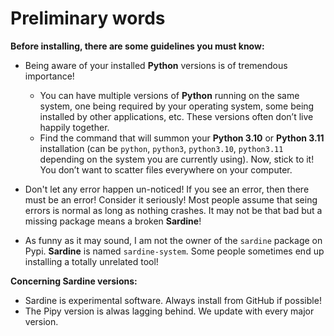 # Preliminary words

**Before installing, there are some guidelines you must know:**

- Being aware of your installed **Python** versions is of tremendous importance! 
  - You can have multiple versions of **Python** running on the same system, one being required by your operating system, some being installed by other applications, etc. These versions often don&rsquo;t live happily together. 
  - Find the command that will summon your **Python 3.10** or **Python 3.11** installation (can be `python`, `python3`, `python3.10`, `python3.11` depending on the system you are currently using). Now, stick to it! You don&rsquo;t want to scatter files everywhere on your computer.

- Don't let any error happen un-noticed! If you see an error, then there must be an error! Consider it seriously! Most people assume that seing errors is normal as long as nothing crashes. It may not be that bad but a missing package means a broken **Sardine**!

- As funny as it may sound, I am not the owner of the `sardine` package on Pypi. **Sardine** is named `sardine-system`. Some people sometimes end up installing a totally unrelated tool!

**Concerning Sardine versions:**

- Sardine is experimental software. Always install from GitHub if possible!
- The Pipy version is alwas lagging behind. We update with every major version.
